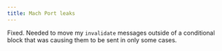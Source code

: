 ```yaml
---
title: Mach Port leaks
---
```


Fixed. Needed to move my `invalidate` messages outside of a conditional block that was causing them to be sent in only some cases.
